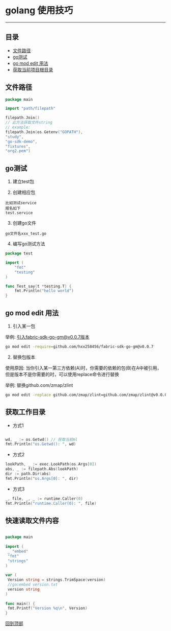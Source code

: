 <a id="top"></a>

# golang 使用技巧

----

## 目录

[comment]: <> (<a id="1"></a>)

* [文件路径](#1)
* [go测试](#2)
* [go mod edit 用法](#3)
* [获取当前项目根目录](#4)

<a id="1"></a>

## 文件路径

```go
package main

import "path/filepath"

filepath.Join()
// 此方法获取文件string
// example:
filepath.Join(os.Getenv("GOPATH"),
"study",
"go-sdk-demo",
"fixtures",
"org2.pem")
```

<a id="2"></a>

## go测试

1. 建立test包


2. 创建相应包

```text
比如测试service
报名如下
test.service
```

3. 创建go文件

```text
go文件名xxx_test.go
```

4. 编写go测试方法

```go
package test

import (
	"fmt"
	"testing"
)

func Test_say(t *testing.T) {
	fmt.Println("hello world")
}
```

<a id="3"></a>

## go mod edit 用法

1. 引入某一包

举例: 引入fabric-sdk-go-gm@v0.0.7版本

```sh
go mod edit -require=github.com/hxx258456/fabric-sdk-go-gm@v0.0.7

```

2. 替换包版本

使用原因: 当你引入某一第三方依赖(A)时，你需要的依赖的包(B)在A中被引用，但是版本不是你需要的时，可以使用replace命令进行替换

举例: 替换github.com/zmap/zlint

```bash
go mod edit -replace github.com/zmap/zlint=github.com/zmap/zlint@v0.0.0-20190806154020-fd021b4cfbeb
```

<a id="4"></a>

## 获取工作目录

* 方式1

```go

wd, _ := os.Getwd() // 获取当前ml
fmt.Println("os.Getwd(): ", wd)


```

* 方式2

```go
lookPath, _ := exec.LookPath(os.Args[0])
abs, _ := filepath.Abs(lookPath)
dir := path.Dir(abs)
fmt.Println("os.Args[0]: ", dir)
```

* 方式3

```go
_, file, _, _ := runtime.Caller(0)
fmt.Println("runtime.Caller(0): ", file)

```

## 快速读取文件内容

[comment]: <> (//go:embed)

```go

package main
 
import (
 _ "embed"
 "fmt"
 "strings"
)
 
var (
 Version string = strings.TrimSpace(version)
 //go:embed version.txt
 version string
)
 
func main() {
 fmt.Printf("Version %q\n", Version)
}

```

[回到顶部](#top)